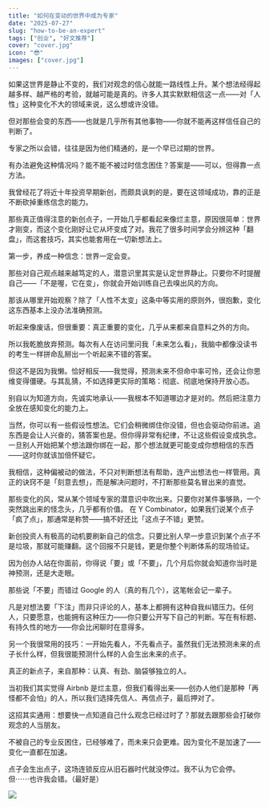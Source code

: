 ```yaml
---
title: "如何在变动的世界中成为专家"
date: "2025-07-27"
slug: "how-to-be-an-expert"
tags: ["创业", "好文推荐"]
cover: "cover.jpg"
icon: "😎"
images: ["cover.jpg"]
---
```

如果这世界是静止不变的，我们对观念的信心就能一路线性上升。某个想法经得起越多样、越严格的考验，就越可能是真的。许多人其实默默相信这一点——对「人性」这种变化不大的领域来说，这么想或许没错。



但对那些会变的东西——也就是几乎所有其他事物——你就不能再这样信任自己的判断了。



专家之所以会错，往往是因为他们精通的，是一个早已过期的世界。



有办法避免这种情况吗？能不能不被过时信念困住？答案是——可以，但得靠一点方法。



我曾经花了将近十年投资早期新创，而颇具讽刺的是，要在这领域成功，靠的正是不断砍掉重练信念的能力。



那些真正值得注意的新创点子，一开始几乎都看起来像烂主意，原因很简单：世界才刚变，而这个变化刚好让它从坏变成了对。我花了很多时间学会分辨这种「翻盘」，而这套技巧，其实也能套用在一切新想法上。



第一步，养成一种信念：世界一定会变。



那些对自己观点越来越笃定的人，潜意识里其实是认定世界静止。只要你不时提醒自己——「不是喔，它在变」，你就会开始训练自己去嗅出风的方向。



那该从哪里开始观察？除了「人性不太变」这条中等实用的原则外，很抱歉，变化这东西基本上没办法准确预测。



听起来像废话，但很重要：真正重要的变化，几乎从来都来自意料之外的方向。



所以我乾脆放弃预测。每次有人在访问里问我「未来怎么看」，我脑中都像没读书的考生一样拼命乱掰出一个听起来不错的答案。



但这不是因为我懒。恰好相反——我觉得，预测未来不但命中率可怜，还会让你思维变得僵硬。与其乱猜，不如选择更实际的策略：彻底、彻底地保持开放心态。



别自以为知道方向，先诚实地承认——我根本不知道哪边才是对的。然后把注意力全放在感知变化的能力上。



当然，你可以有一些假设性想法。它们会稍微绑住你没错，但也会驱动你前进。追东西是会让人兴奋的，猜答案也是。但你得非常有纪律，不让这些假设变成执念。
一旦别人开始把某个想法跟你绑在一起，那个想法就更可能变成你想相信的东西——这时你就该加倍怀疑它。



我相信，这种偏被动的做法，不只对判断想法有帮助，连产出想法也一样管用。真正的诀窍不是「刻意去想」，而是解决问题时，不打断那些莫名冒出来的直觉。



那些变化的风，常从某个领域专家的潜意识中吹出来。只要你对某件事够熟，一个突然跳出来的怪念头，几乎都有价值。
在 Y Combinator，如果我们说某个点子「疯了点」，那通常是称赞——搞不好还比「这点子不错」更赞。



新创投资人有极高的动机要刷新自己的信念。只要比别人早一步意识到某个点子不是垃圾，那就可能赚翻。这个回报不只是钱，更是你整个判断体系的现场验证。



因为创办人站在你面前，你得说「要」或「不要」，几个月后你就会知道你当时是神预测，还是大走眼。



那些说「不要」而错过 Google 的人（真的有几个），这笔帐会记一辈子。



凡是对想法要「下注」而非只评论的人，基本上都拥有这种自我纠错压力。任何人，只要愿意，也能拥有这种压力——你只要公开写下自己的判断。写在有标题、有持久性的地方——你会比闲聊时在意得多。



另一个我很常用的技巧：一开始先看人，不先看点子。虽然我们无法预测未来的点子长什么样，但我很能预测什么样的人会生出未来的点子。



真正的新点子，来自那种：认真、有劲、脑袋够独立的人。



当初我们其实觉得 Airbnb 是烂主意，但我们看得出来——创办人他们是那种「再怪都不会怕」的人，所以我们选择先信人、再信点子，最后押对了。



这招其实通用：想要快一点知道自己什么观念已经过时了？那就去跟那些会打破你观念的人当朋友。



不被自己的专业反困住，已经够难了，而未来只会更难。因为变化不是加速了——变化一直都在加速。



点子会生出点子，这场连锁反应从旧石器时代就没停过。我不认为它会停。
但⋯⋯也许我会错。（最好是）




![](https://prod-files-secure.s3.us-west-2.amazonaws.com/112d0858-5090-4d34-a606-b75eb8d65fd2/46476355-9cf3-4e99-9b7a-3531bc426380/1000202064.png?X-Amz-Algorithm=AWS4-HMAC-SHA256&X-Amz-Content-Sha256=UNSIGNED-PAYLOAD&X-Amz-Credential=ASIAZI2LB466ZZA22AWP%2F20251025%2Fus-west-2%2Fs3%2Faws4_request&X-Amz-Date=20251025T171039Z&X-Amz-Expires=3600&X-Amz-Security-Token=IQoJb3JpZ2luX2VjEMH%2F%2F%2F%2F%2F%2F%2F%2F%2F%2FwEaCXVzLXdlc3QtMiJHMEUCID1vaeMKEwdxxOWOqHcMOIf%2F95bk8ryBGOUxw4Htz%2F8DAiEA3cA2RnlV8DIuveae3WjWvMCpeqhYAt8uYalSu858TyMq%2FwMIehAAGgw2Mzc0MjMxODM4MDUiDPwFqBSpFOTRc3374ircA9vDZWRrfWoNCuDYWsSj%2BKgGudYTISBviSfJM4GIlyXR4hIfl6Vp92JQ76K0ruspMb5P3863JD00J2hBPY%2BkWxTwf21t%2Bvz5xHu70O27JlCYlO7WWn0MdzIehbOjMCuM%2Fw1nckWjgBFB8QnlX79EhZZ0VsQzJ50iIdI3LHTWzGn%2F88YZQXJ9G1NEVVmfraFaexvKne2q8z62A%2Fpuwyc7jf3uR4PpiaTICQQP%2B%2FkUwx0q0mGMbskupkH1%2FJYvVoiqZOOn7pyt%2FLSkieDhZmtWhkWlsv5ZAt4mZI2QJRCzdUZeF1IxCGWOAx1gExoRqbWKaxtPTg9Bq%2BLf6vz1jot3r7rb47W68D5QAEZ8HEtgYMe4drD6kykHmMR6Kje3yG3UZ4iDIaGA7Oqj7zy%2FS7yE%2FS046xT3o3hy29YT5k%2Bc1P%2FSRg2%2Bww1qsDBuHT8xIID1ggB%2FHZjtQJqrhrfl4ffxfbpknODhVtQFXWwpAV5foPP9LL26SV%2BtuLC5mEnhSE%2F0cmudwQkJJz94MMzWCHDnM7jx5MNJaeaBeQT9Yb8zqmir2CI%2FiwwTDIyhrDjoQyFl5Nh7U%2BoDGhoZ4Ohdi3kI2oyuzzEp51DnNzGxgfqCiwCTyPGts160y%2BIT0D12MJ%2F088cGOqUBz9bwISbV6i4Yf%2FUt58F0BsY7ja4%2FTZGrytZWTketCQM2jBD29sGU%2BPUEfv9A6b2%2B6INQ38mobbnfDZPKPRv%2BVAra6ZmGLHQti368mPQZT4ehpUf%2FoFcsIYGMTMRBjzbF2fbA2rsa3Fmhnpp49k1WhcRn5KzhDXfEGHWwuL3dEh0WN3aKUWn7e63FzLfEgLUfZYmrDA23N28n5b8685SRN4ZT3cvX&X-Amz-Signature=a48744d42f84d0d93ade5d80f0a861286e085bc32d9b20eb37a58bf79e3d8522&X-Amz-SignedHeaders=host&x-amz-checksum-mode=ENABLED&x-id=GetObject)

